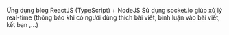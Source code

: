 Ứng dụng blog ReactJS (TypeScript) + NodeJS
Sử dụng socket.io giúp xử lý real-time (thông báo khi có người dùng thích bài viết, bình luận vào bài viết, kết bạn ,...)
